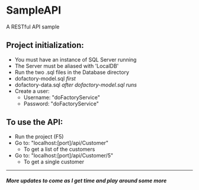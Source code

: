 # SampleAPI
A RESTful API sample

## Project initialization:
* You must have an instance of SQL Server running
* The Server must be aliased with 'LocalDB'
* Run the two .sql files in the Database directory
 * dofactory-model.sql   _first_
 * dofactory-data.sql   _after dofactory-model.sql runs_
* Create a user:
  * Username: "doFactoryService"
  * Password: "doFactoryService"


## To use the API:
* Run the project (F5)
* Go to: "localhost:[port]/api/Customer"
  * To get a list of the customers
* Go to: "localhost:[port]/api/Customer/5"
  * To get a single customer


***


##### More updates to come as I get time and play around some more
